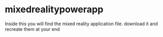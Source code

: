 # mixedrealitypowerapp
Inside this you will find the mixed reality application file. download it and recreate them at your end
